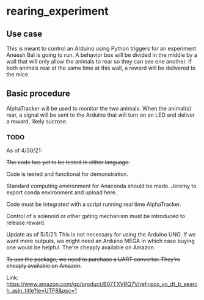 # rearing_experiment
## Use case
This is meant to control an Arduino using Python triggers for an experiment Aneesh Bal is going to run.
A behavior box will be divided in the middle by a wall that will only allow the animals to rear so they can see one another.
If both animals rear at the same time at this wall, a reward will be delivered to the mice.
## Basic procedure
AlphaTracker will be used to monitor the two animals. When the animal(s) rear, a signal will be sent to the Arduino that will turn on an LED and deliver a reward, likely sucrose.
### TODO
As of 4/30/21:

~~The code has yet to be tested in either language.~~

Code is tested and functional for demonstration.

Standard computing environment for Anaconda should be made. Jeremy to export conda environment and upload here.

Code must be integrated with a script running real time AlphaTracker.

Control of a solenoid or other gating mechanism must be introduced to release reward.

Update as of 5/5/21: This is not necessary for using the Arduino UNO. If we want more outputs, we might need an Arduino MEGA in which case buying one would be helpful. The're cheaply available on Amazon.

~~To use the package, we need to purchase a UART converter. They're cheaply available on Amazon.~~

Link: https://www.amazon.com/gp/product/B07TXVRQ7V/ref=ppx_yo_dt_b_search_asin_title?ie=UTF8&psc=1
